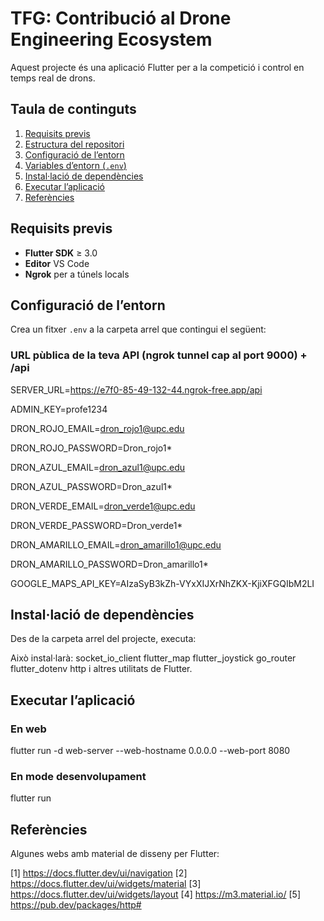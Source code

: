 # TFG: Contribució al Drone Engineering Ecosystem

Aquest projecte és una aplicació Flutter per a la competició i control en temps real de drons. 


## Taula de continguts

1. [Requisits previs](#requisits-previs)  
2. [Estructura del repositori](#estructura-del-repositori)  
3. [Configuració de l’entorn](#configuració-de-lentorn)  
4. [Variables d’entorn (`.env`)](#variables-dentorn-env)  
5. [Instal·lació de dependències](#instal·lació-de-dependències)  
6. [Executar l’aplicació](#executar-laplicació)  
7. [Referències](#referències)  


## Requisits previs

- **Flutter SDK** ≥ 3.0  
- **Editor** VS Code  
- **Ngrok** per a túnels locals


## Configuració de l’entorn

Crea un fitxer `.env` a la carpeta arrel que contingui el següent:  

### URL pùblica de la teva API (ngrok tunnel cap al port 9000) + /api
SERVER_URL=https://e7f0-85-49-132-44.ngrok-free.app/api

ADMIN_KEY=profe1234


DRON_ROJO_EMAIL=dron_rojo1@upc.edu

DRON_ROJO_PASSWORD=Dron_rojo1*


DRON_AZUL_EMAIL=dron_azul1@upc.edu

DRON_AZUL_PASSWORD=Dron_azul1*


DRON_VERDE_EMAIL=dron_verde1@upc.edu

DRON_VERDE_PASSWORD=Dron_verde1*


DRON_AMARILLO_EMAIL=dron_amarillo1@upc.edu

DRON_AMARILLO_PASSWORD=Dron_amarillo1*


GOOGLE_MAPS_API_KEY=AIzaSyB3kZh-VYxXIJXrNhZKX-KjiXFGQIbM2LI


## Instal·lació de dependències

Des de la carpeta arrel del projecte, executa:

Això instal·larà:
    socket_io_client
    flutter_map
    flutter_joystick
    go_router
    flutter_dotenv
    http
    i altres utilitats de Flutter.


## Executar l’aplicació

### En web
flutter run -d web-server --web-hostname 0.0.0.0 --web-port 8080

### En mode desenvolupament
flutter run


## Referències

Algunes webs amb material de disseny per Flutter:

[1] https://docs.flutter.dev/ui/navigation
[2] https://docs.flutter.dev/ui/widgets/material
[3] https://docs.flutter.dev/ui/widgets/layout
[4] https://m3.material.io/
[5] https://pub.dev/packages/http#
